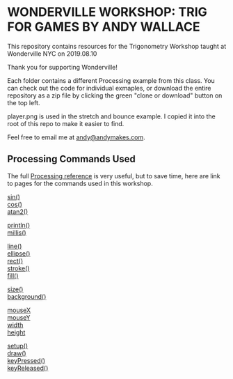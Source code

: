 # WONDERVILLE WORKSHOP: TRIG FOR GAMES BY ANDY WALLACE

This repository contains resources for the Trigonometry Workshop taught at Wonderville NYC on 2019.08.10

Thank you for supporting Wonderville!

Each folder contains a different Processing example from this class. You can check out the code for individual exmaples, or download the entire repository as a zip file by clicking the green "clone or download" button on the top left.

player.png is used in the stretch and bounce example. I copied it into the root of this repo to make it easier to find.

Feel free to email me at andy@andymakes.com.

## Processing Commands Used

The full [Processing reference](https://processing.org/reference/) is very useful, but to save time, here are link to pages for the commands used in this workshop.

[sin()](https://processing.org/reference/sin_.html)<br>
[cos()](https://processing.org/reference/cos_.html)<br>
[atan2()](https://processing.org/reference/atan2_.html)

[println()](https://processing.org/reference/println_.html)<br>
[millis()](https://processing.org/reference/millis_.html)

[line()](https://processing.org/reference/line_.html)<br>
[ellipse()](https://processing.org/reference/ellipse_.html)<br>
[rect()](https://processing.org/reference/rect_.html)<br>
[stroke()](https://processing.org/reference/stroke_.html)<br>
[fill()](https://processing.org/reference/fill_.html)

[size()](https://processing.org/reference/size_.html)<br>
[background()](https://processing.org/reference/background_.html)

[mouseX](https://processing.org/reference/mouseX.html)<br>
[mouseY](https://processing.org/reference/mouseY.html)<br>
[width](https://processing.org/reference/width.html)<br>
[height](https://processing.org/reference/height.html)

[setup()](https://processing.org/reference/setup_.html)<br>
[draw()](https://processing.org/reference/draw_.html)<br>
[keyPressed()](https://processing.org/reference/keyPressed_.html)<br>
[keyReleased()](https://processing.org/reference/keyReleased_.html)
